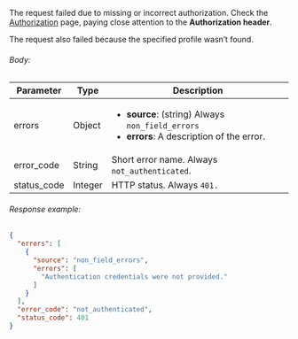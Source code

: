 <!--- ProfileResponseUnauthorized.md --->

<p> </p>

The request failed due to missing or incorrect authorization. Check the [Authorization](server-side-api-specs#authorization) page, paying close attention to the **Authorization header**.

The request also failed because the specified profile wasn’t found.

###### Body:

| Parameter   | Type    | Description                                                  |
| ----------- | ------- | ------------------------------------------------------------ |
| errors      | Object  | <ul><li> **source**: (string) Always `non_field_errors`</li><li> **errors**: A description of the error.</li></ul> |
| error_code  | String  | Short error name. Always `not_authenticated`.                |
| status_code | Integer | HTTP status. Always `401.`                                   |

###### Response example:

```json
{
  "errors": [
    {
      "source": "non_field_errors",
      "errors": [
        "Authentication credentials were not provided."
      ]
    }
  ],
  "error_code": "not_authenticated",
  "status_code": 401
}
```
